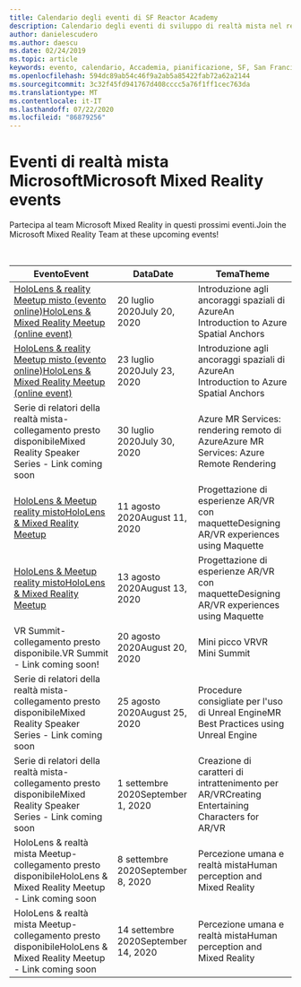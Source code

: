 ```yaml
---
title: Calendario degli eventi di SF Reactor Academy
description: Calendario degli eventi di sviluppo di realtà mista nel reattore a San Francisco.
author: danielescudero
ms.author: daescu
ms.date: 02/24/2019
ms.topic: article
keywords: evento, calendario, Accademia, pianificazione, SF, San Francisco, Reactor
ms.openlocfilehash: 594dc89ab54c46f9a2ab5a85422fab72a62a2144
ms.sourcegitcommit: 3c32f45fd941767d408cccc5a76f1ff1cec763da
ms.translationtype: MT
ms.contentlocale: it-IT
ms.lasthandoff: 07/22/2020
ms.locfileid: "86879256"
---
```

# <a name="microsoft-mixed-reality-events"></a><span data-ttu-id="2ba55-104">Eventi di realtà mista Microsoft</span><span class="sxs-lookup"><span data-stu-id="2ba55-104">Microsoft Mixed Reality events</span></span>

<span data-ttu-id="2ba55-105">Partecipa al team Microsoft Mixed Reality in questi prossimi eventi.</span><span class="sxs-lookup"><span data-stu-id="2ba55-105">Join the Microsoft Mixed Reality Team at these upcoming events!</span></span>

<br>

|<span data-ttu-id="2ba55-106">Evento</span><span class="sxs-lookup"><span data-stu-id="2ba55-106">Event</span></span>|<span data-ttu-id="2ba55-107">Data</span><span class="sxs-lookup"><span data-stu-id="2ba55-107">Date</span></span>|<span data-ttu-id="2ba55-108">Tema</span><span class="sxs-lookup"><span data-stu-id="2ba55-108">Theme</span></span>|
|-------------|-------------|-----|
| [<span data-ttu-id="2ba55-109">HoloLens & reality Meetup misto (evento online)</span><span class="sxs-lookup"><span data-stu-id="2ba55-109">HoloLens & Mixed Reality Meetup (online event)</span></span>](https://www.meetup.com/hololens-mr/)| <span data-ttu-id="2ba55-110">20 luglio 2020</span><span class="sxs-lookup"><span data-stu-id="2ba55-110">July 20, 2020</span></span>|<span data-ttu-id="2ba55-111">Introduzione agli ancoraggi spaziali di Azure</span><span class="sxs-lookup"><span data-stu-id="2ba55-111">An Introduction to Azure Spatial Anchors</span></span>|
| [<span data-ttu-id="2ba55-112">HoloLens & reality Meetup misto (evento online)</span><span class="sxs-lookup"><span data-stu-id="2ba55-112">HoloLens & Mixed Reality Meetup (online event)</span></span>](https://www.meetup.com/hololens-mr/)| <span data-ttu-id="2ba55-113">23 luglio 2020</span><span class="sxs-lookup"><span data-stu-id="2ba55-113">July 23, 2020</span></span>|<span data-ttu-id="2ba55-114">Introduzione agli ancoraggi spaziali di Azure</span><span class="sxs-lookup"><span data-stu-id="2ba55-114">An Introduction to Azure Spatial Anchors</span></span>|
| <span data-ttu-id="2ba55-115">Serie di relatori della realtà mista-collegamento presto disponibile</span><span class="sxs-lookup"><span data-stu-id="2ba55-115">Mixed Reality Speaker Series - Link coming soon</span></span>|<span data-ttu-id="2ba55-116">30 luglio 2020</span><span class="sxs-lookup"><span data-stu-id="2ba55-116">July 30, 2020</span></span>|<span data-ttu-id="2ba55-117">Azure MR Services: rendering remoto di Azure</span><span class="sxs-lookup"><span data-stu-id="2ba55-117">Azure MR Services: Azure Remote Rendering</span></span>|
| [<span data-ttu-id="2ba55-118">HoloLens & Meetup reality misto</span><span class="sxs-lookup"><span data-stu-id="2ba55-118">HoloLens & Mixed Reality Meetup</span></span>](https://www.meetup.com/hololens-mr/)|<span data-ttu-id="2ba55-119">11 agosto 2020</span><span class="sxs-lookup"><span data-stu-id="2ba55-119">August 11, 2020</span></span>|<span data-ttu-id="2ba55-120">Progettazione di esperienze AR/VR con maquette</span><span class="sxs-lookup"><span data-stu-id="2ba55-120">Designing AR/VR experiences using Maquette</span></span>|
| [<span data-ttu-id="2ba55-121">HoloLens & Meetup reality misto</span><span class="sxs-lookup"><span data-stu-id="2ba55-121">HoloLens & Mixed Reality Meetup</span></span>](https://www.meetup.com/hololens-mr/)|<span data-ttu-id="2ba55-122">13 agosto 2020</span><span class="sxs-lookup"><span data-stu-id="2ba55-122">August 13, 2020</span></span>|<span data-ttu-id="2ba55-123">Progettazione di esperienze AR/VR con maquette</span><span class="sxs-lookup"><span data-stu-id="2ba55-123">Designing AR/VR experiences using Maquette</span></span>|
| <span data-ttu-id="2ba55-124">VR Summit-collegamento presto disponibile.</span><span class="sxs-lookup"><span data-stu-id="2ba55-124">VR Summit - Link coming soon!</span></span>|<span data-ttu-id="2ba55-125">20 agosto 2020</span><span class="sxs-lookup"><span data-stu-id="2ba55-125">August 20, 2020</span></span>|<span data-ttu-id="2ba55-126">Mini picco VR</span><span class="sxs-lookup"><span data-stu-id="2ba55-126">VR Mini Summit</span></span>|
| <span data-ttu-id="2ba55-127">Serie di relatori della realtà mista-collegamento presto disponibile</span><span class="sxs-lookup"><span data-stu-id="2ba55-127">Mixed Reality Speaker Series - Link coming soon</span></span>|<span data-ttu-id="2ba55-128">25 agosto 2020</span><span class="sxs-lookup"><span data-stu-id="2ba55-128">August 25, 2020</span></span>|<span data-ttu-id="2ba55-129">Procedure consigliate per l'uso di Unreal Engine</span><span class="sxs-lookup"><span data-stu-id="2ba55-129">MR Best Practices using Unreal Engine</span></span>|
| <span data-ttu-id="2ba55-130">Serie di relatori della realtà mista-collegamento presto disponibile</span><span class="sxs-lookup"><span data-stu-id="2ba55-130">Mixed Reality Speaker Series - Link coming soon</span></span>|<span data-ttu-id="2ba55-131">1 settembre 2020</span><span class="sxs-lookup"><span data-stu-id="2ba55-131">September 1, 2020</span></span>|<span data-ttu-id="2ba55-132">Creazione di caratteri di intrattenimento per AR/VR</span><span class="sxs-lookup"><span data-stu-id="2ba55-132">Creating Entertaining Characters for AR/VR</span></span>|
| <span data-ttu-id="2ba55-133">HoloLens & realtà mista Meetup-collegamento presto disponibile</span><span class="sxs-lookup"><span data-stu-id="2ba55-133">HoloLens & Mixed Reality Meetup - Link coming soon</span></span>|<span data-ttu-id="2ba55-134">8 settembre 2020</span><span class="sxs-lookup"><span data-stu-id="2ba55-134">September 8, 2020</span></span>|<span data-ttu-id="2ba55-135">Percezione umana e realtà mista</span><span class="sxs-lookup"><span data-stu-id="2ba55-135">Human perception and Mixed Reality</span></span>|
| <span data-ttu-id="2ba55-136">HoloLens & realtà mista Meetup-collegamento presto disponibile</span><span class="sxs-lookup"><span data-stu-id="2ba55-136">HoloLens & Mixed Reality Meetup - Link coming soon</span></span>|<span data-ttu-id="2ba55-137">14 settembre 2020</span><span class="sxs-lookup"><span data-stu-id="2ba55-137">September 14, 2020</span></span>|<span data-ttu-id="2ba55-138">Percezione umana e realtà mista</span><span class="sxs-lookup"><span data-stu-id="2ba55-138">Human perception and Mixed Reality</span></span>|


